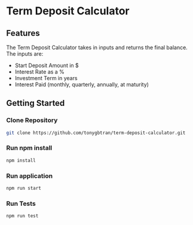 # Term Deposit Calculator

## Features

The Term Deposit Calculator takes in inputs and returns the final balance.
The inputs are: 
-  Start Deposit Amount in $
-  Interest Rate as a %
-  Investment Term in years
-  Interest Paid (monthly, quarterly, annually, at maturity)

## Getting Started

### Clone Repository

```bash
git clone https://github.com/tonygbtran/term-deposit-calculator.git
```

### Run npm install

```bash
npm install
```

### Run application

```bash
npm run start
```

### Run Tests

```bash
npm run test
```
